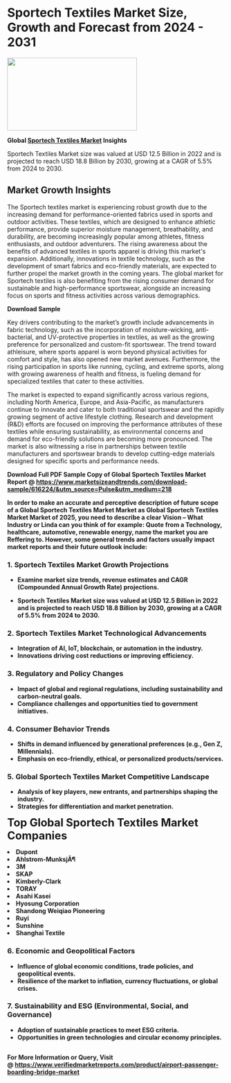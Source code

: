 <H1>Sportech Textiles Market Size, Growth and Forecast from 2024 - 2031</H1><img class="aligncenter size-medium wp-image-584254" src="https://thirdeyenews.in/wp-content/uploads/2024/09/Global-Market-Research-300x168.jpeg" alt="" width="300" height="168" /><p><strong>Global&nbsp;<a href="https://www.marketsizeandtrends.com/download-sample/616224/&amp;utm_source=Pulse&amp;utm_medium=218">Sportech Textiles Market</a> Insights</strong></p><p>Sportech Textiles Market size was valued at USD 12.5 Billion in 2022 and is projected to reach USD 18.8 Billion by 2030, growing at a CAGR of 5.5% from 2024 to 2030.</p><p><h2>Market Growth Insights</h2> <p>The Sportech textiles market is experiencing robust growth due to the increasing demand for performance-oriented fabrics used in sports and outdoor activities. These textiles, which are designed to enhance athletic performance, provide superior moisture management, breathability, and durability, are becoming increasingly popular among athletes, fitness enthusiasts, and outdoor adventurers. The rising awareness about the benefits of advanced textiles in sports apparel is driving this market's expansion. Additionally, innovations in textile technology, such as the development of smart fabrics and eco-friendly materials, are expected to further propel the market growth in the coming years. The global market for Sportech textiles is also benefiting from the rising consumer demand for sustainable and high-performance sportswear, alongside an increasing focus on sports and fitness activities across various demographics.</p> <p><strong>Download Sample</strong></p> <p>Key drivers contributing to the market’s growth include advancements in fabric technology, such as the incorporation of moisture-wicking, anti-bacterial, and UV-protective properties in textiles, as well as the growing preference for personalized and custom-fit sportswear. The trend toward athleisure, where sports apparel is worn beyond physical activities for comfort and style, has also opened new market avenues. Furthermore, the rising participation in sports like running, cycling, and extreme sports, along with growing awareness of health and fitness, is fueling demand for specialized textiles that cater to these activities.</p> <p>The market is expected to expand significantly across various regions, including North America, Europe, and Asia-Pacific, as manufacturers continue to innovate and cater to both traditional sportswear and the rapidly growing segment of active lifestyle clothing. Research and development (R&D) efforts are focused on improving the performance attributes of these textiles while ensuring sustainability, as environmental concerns and demand for eco-friendly solutions are becoming more pronounced. The market is also witnessing a rise in partnerships between textile manufacturers and sportswear brands to develop cutting-edge materials designed for specific sports and performance needs.</p> <p><strong></p><p><span class=""><strong>Download Full PDF Sample Copy of Global Sportech Textiles Market Report</strong> @ <a href="https://www.marketsizeandtrends.com/download-sample/616224/&amp;utm_source=Pulse&amp;utm_medium=218" target="_blank">https://www.marketsizeandtrends.com/download-sample/616224/&amp;utm_source=Pulse&amp;utm_medium=218</a></span></p><p>In order to make an accurate and perceptive description of future scope of a Global&nbsp;Sportech Textiles Market Market as Global&nbsp;Sportech Textiles Market Market of 2025, you need to describe a clear Vision &ndash; What Industry or Linda can you think of for example: Quote from a Technology, healthcare, automotive, renewable energy, name the market you are Reffering to. However, some general trends and factors usually impact market reports and their future outlook include:</p><h3>1.&nbsp;<strong>Sportech Textiles Market Growth Projections</strong></h3><ul><li>Examine market size trends, revenue estimates and CAGR (Compounded Annual Growth Rate) projections.</li><li><p>Sportech Textiles Market size was valued at USD 12.5 Billion in 2022 and is projected to reach USD 18.8 Billion by 2030, growing at a CAGR of 5.5% from 2024 to 2030.</p></li></ul><h3>2.&nbsp;<strong>Sportech Textiles Market Technological Advancements</strong></h3><ul><li>Integration of AI, IoT, blockchain, or automation in the industry.</li><li>Innovations driving cost reductions or improving efficiency.</li></ul><h3>3.&nbsp;<strong>Regulatory and Policy Changes</strong></h3><ul><li>Impact of global and regional regulations, including sustainability and carbon-neutral goals.</li><li>Compliance challenges and opportunities tied to government initiatives.</li></ul><h3>4.&nbsp;<strong>Consumer Behavior Trends</strong></h3><ul><li>Shifts in demand influenced by generational preferences (e.g., Gen Z, Millennials).</li><li>Emphasis on eco-friendly, ethical, or personalized products/services.</li></ul><h3>5.&nbsp;<strong>Global Sportech Textiles Market Competitive Landscape</strong></h3><ul><li>Analysis of key players, new entrants, and partnerships shaping the industry.</li><li>Strategies for differentiation and market penetration.</li></ul><p data-pm-slice="1 1 []"><span style="color: inherit; font-family: inherit; font-size: 25px;">Top Global Sportech Textiles Market Companies</span></p><div class="" data-test-id=""><p><li>Dupont</li><li> Ahlstrom-MunksjÃ¶</li><li> 3M</li><li> SKAP</li><li> Kimberly-Clark</li><li> TORAY</li><li> Asahi Kasei</li><li> Hyosung Corporation</li><li> Shandong Weiqiao Pioneering</li><li> Ruyi</li><li> Sunshine</li><li> Shanghai Textile</li></p></div><h3>6.&nbsp;<strong>Economic and Geopolitical Factors</strong></h3><ul><li>Influence of global economic conditions, trade policies, and geopolitical events.</li><li>Resilience of the market to inflation, currency fluctuations, or global crises.</li></ul><h3>7.&nbsp;<strong>Sustainability and ESG (Environmental, Social, and Governance)</strong></h3><ul><li>Adoption of sustainable practices to meet ESG criteria.</li><li>Opportunities in green technologies and circular economy principles.</li></ul><h2><strong style="font-size: 14px;">For More Information or Query, Visit @&nbsp;</strong><a style="background-color: #ffffff; font-size: 14px;" href="https://www.marketsizeandtrends.com/report/sportech-textiles-market/" target="_blank">https://www.verifiedmarketreports.com/product/airport-passenger-boarding-bridge-market</a></h2>
